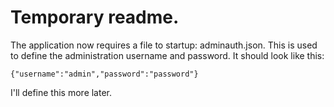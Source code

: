 # Temporary readme.

The application now requires a file to startup: adminauth.json. This is used to define the administration
username and password. It should look like this:

    {"username":"admin","password":"password"}
   
I'll define this more later.